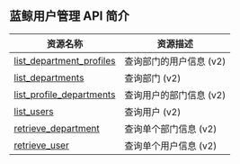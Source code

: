 ## 蓝鲸用户管理 API 简介

| 资源名称                                                  | 资源描述                                                        |
| --------------------------------------------------------- | --------------------------------------------------------------- |
| [list_department_profiles](./list_department_profiles.md) | 查询部门的用户信息 (v2)                                         |
| [list_departments](./list_departments.md)                 | 查询部门 (v2)                                                   |
| [list_profile_departments](./list_profile_departments.md) | 查询用户的部门信息 (v2)                                         |
| [list_users](./list_users.md)                             | 查询用户 (v2)                                                   |
| [retrieve_department](./retrieve_department.md)           | 查询单个部门信息 (v2)                                           |
| [retrieve_user](./retrieve_user.md)                       | 查询单个用户信息 (v2)                                           |
